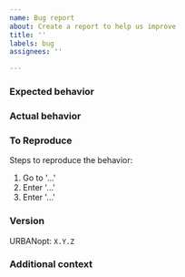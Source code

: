 ```yaml
---
name: Bug report
about: Create a report to help us improve
title: ''
labels: bug
assignees: ''

---
```


### Expected behavior

<!--A clear and concise description of what you expected to happen.-->

### Actual behavior

<!--A clear and concise description of what actually happens.-->

### To Reproduce

Steps to reproduce the behavior:

1. Go to '...'
1. Enter '...'
1. Enter '...'

### Version
<!--Please fill in your version of URBANopt to help us diagnose the issue.-->
<!--If you are not on the [newest version](https://docs.urbanopt.net/developer_resources/compatibility_matrix.html), please update.-->
<!--Review the [release notes](https://docs.urbanopt.net/developer_resources/known_issues.html) for help with known issues.-->
URBANopt: `X.Y.Z`

### Additional context

<!--Are you behind a firewall? Do you have additional security constraints?-->
